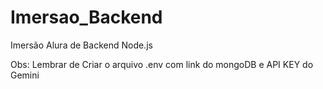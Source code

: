 # Imersao_Backend
Imersão Alura de Backend Node.js

Obs: Lembrar de Criar o arquivo .env com link do mongoDB e API KEY do Gemini